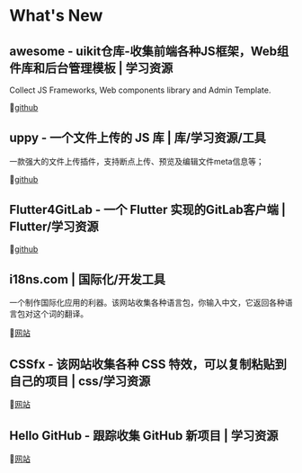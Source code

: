 # What's New

## awesome - uikit仓库-收集前端各种JS框架，Web组件库和后台管理模板 | 学习资源

Collect JS Frameworks, Web components library and Admin Template.

💬[github](https://github.com/jaywcjlove/awesome-uikit#the-big-three)

## uppy - 一个文件上传的 JS 库 | 库/学习资源/工具

一款强大的文件上传插件，支持断点上传、预览及编辑文件meta信息等；

💬[github](https://github.com/transloadit/uppy)

## Flutter4GitLab - 一个 Flutter 实现的GitLab客户端 | Flutter/学习资源

💬[github](https://github.com/stefanJi/Flutter4GitLab)

## i18ns.com | 国际化/开发工具

一个制作国际化应用的利器。该网站收集各种语言包，你输入中文，它返回各种语言包对这个词的翻译。

💬[网站](https://i18ns.com/)

## CSSfx - 该网站收集各种 CSS 特效，可以复制粘贴到自己的项目 | css/学习资源

💬[网站](https://cssfx.dev/)

## Hello GitHub - 跟踪收集 GitHub 新项目 | 学习资源

💬[网站](https://hellogithub.com/)
